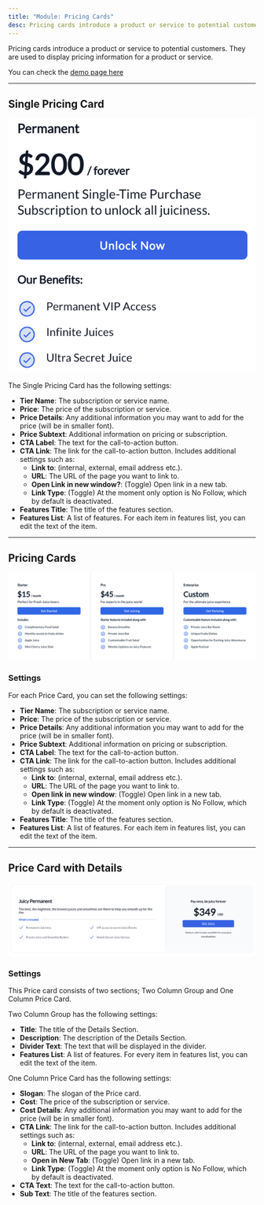 ```yaml
---
title: "Module: Pricing Cards"
desc: Pricing cards introduce a product or service to potential customers. They are used to display pricing information for a product or service.
---
```


Pricing cards introduce a product or service to potential customers. They are used to display pricing information for a product or service.

You can check the [demo page here](https://143910617.hs-sites-eu1.com/module-pricing-card)

---

## Single Pricing Card

<img src="./pricing-card.png" alt="Screenshot how Single Pricing Card Looks" eleventy:widths="300" />

The Single Pricing Card has the following settings:

- **Tier Name**: The subscription or service name.
- **Price**: The price of the subscription or service.
- **Price Details**: Any additional information you may want to add for the price (will be in smaller font).
- **Price Subtext**: Additional information on pricing or subscription.
- **CTA Label**: The text for the call-to-action button.
- **CTA Link**: The link for the call-to-action button. Includes additional settings such as:
  - **Link to**: (internal, external, email address etc.).
  - **URL**: The URL of the page you want to link to.
  - **Open Link in new window?**: (Toggle) Open link in a new tab.
  - **Link Type**: (Toggle) At the moment only option is No Follow, which by default is deactivated.
- **Features Title**: The title of the features section.
- **Features List**: A list of features. For each item in features list, you can edit the text of the item.

---

## Pricing Cards

<img src="./pricing-cards.png" alt="Screenshot how Three Grid Pricing Cards looks" eleventy:widths="700" />

### Settings

For each Price Card, you can set the following settings:

- **Tier Name**: The subscription or service name.
- **Price**: The price of the subscription or service.
- **Price Details**: Any additional information you may want to add for the price (will be in smaller font).
- **Price Subtext**: Additional information on pricing or subscription.
- **CTA Label**: The text for the call-to-action button.
- **CTA Link**: The link for the call-to-action button. Includes additional settings such as:
  - **Link to**: (internal, external, email address etc.).
  - **URL**: The URL of the page you want to link to.
  - **Open link in new window**: (Toggle) Open link in a new tab.
  - **Link Type**: (Toggle) At the moment only option is No Follow, which by default is deactivated.
- **Features Title**: The title of the features section.
- **Features List**: A list of features. For each item in features list, you can edit the text of the item.

---

## Price Card with Details

<img src="./price-card-with-details.png" alt="Screenshot how a more detailed Pricing Card looks" eleventy:widths="700" />

### Settings

This Price card consists of two sections; Two Column Group and One Column Price Card.

Two Column Group has the following settings:

- **Title**: The title of the Details Section.
- **Description**: The description of the Details Section.
- **Divider Text**: The text that will be displayed in the divider.
- **Features List**: A list of features. For every item in features list, you can edit the text of the item.

One Column Price Card has the following settings:

- **Slogan**: The slogan of the Price card.
- **Cost**: The price of the subscription or service.
- **Cost Details**: Any additional information you may want to add for the price (will be in smaller font).
- **CTA Link**: The link for the call-to-action button. Includes additional settings such as:
  - **Link to**: (internal, external, email address etc.).
  - **URL**: The URL of the page you want to link to.
  - **Open in New Tab**: (Toggle) Open link in a new tab.
  - **Link Type**: (Toggle) At the moment only option is No Follow, which by default is deactivated.
- **CTA Text**: The text for the call-to-action button.
- **Sub Text**: The title of the features section.
